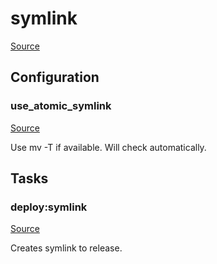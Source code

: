 <!-- DO NOT EDIT THIS FILE! -->
<!-- Instead edit recipe/deploy/symlink.php -->
<!-- Then run bin/docgen -->

# symlink

[Source](/recipe/deploy/symlink.php)


## Configuration
### use_atomic_symlink
[Source](https://github.com/deployphp/deployer/blob/master/recipe/deploy/symlink.php#L5)

Use mv -T if available. Will check automatically.




## Tasks

### deploy:symlink
[Source](https://github.com/deployphp/deployer/blob/master/recipe/deploy/symlink.php#L10)

Creates symlink to release.




